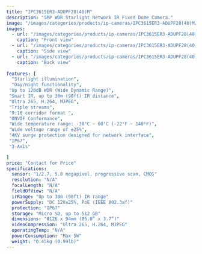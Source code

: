 ```yaml
---
title: "IPC3615ER3-ADUPF28(40)M"
description: "5MP WDR Starlight Network IR Fixed Dome Camera."
image: "/images/categories/products/ip-cameras/IPC3615ER3-ADUPF28(40)M/IPC3618SR3-ADUPF28(42)KM-G.png"
images:
  - url: "/images/categories/products/ip-cameras/IPC3615ER3-ADUPF28(40)M/IPC3618SR3-ADUPF28(42)KM-G.png"
    caption: "Front view"
  - url: "/images/categories/products/ip-cameras/IPC3615ER3-ADUPF28(40)M/IPC3618SR3-ADUPF28(41)KM-G.png"
    caption: "Side view"
  - url: "/images/categories/products/ip-cameras/IPC3615ER3-ADUPF28(40)M/IPC3618SR3-ADUPF28(43)KM-G.png"
    caption: "Back view"
    
features: [
  "Starlight illumination",
  "Day/night functionality",
 "Up to 120dB WDR (Wide Dynamic Range)",
 "Smart IR, up to 30m (98ft) IR distance",
 "Ultra 265, H.264, MJPEG",
 "Triple streams",
 "9:16 corridor format ",
 "ONVIF Conformance",
 "Wide temperature range: -30°C ~ 60°C (-22°F ~ 140°F)",
 "Wide voltage range of ±25%",
 "4KV surge protection designed for network interface",
 "IP67",
 "3-Axis"

]
price: "Contact for Price"
specifications:
  sensor: "1/2.7, 5.0 megapixel, progressive scan, CMOS"
  resolution: "N/A"
  focalLength: "N/A"
  fieldOfView: "N/A"
  irRange: "Up to 30m (98ft) IR range"
  powerSupply: "DC 12V±25%, PoE (IEEE 802.3af)"
  protection: "IP67"
  storage: "Micro SD, up to 512 GB"
  dimensions: "Φ126 x 94mm (Ø5.0” x 3.7”)"
  videoCompression: "Ultra 265, H.264, MJPEG"
  operatingTemp: "N/A"
  powerConsumption: "Max 5W"
  weight: "0.45kg (0.99lb)"
---
```

